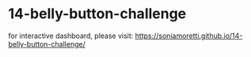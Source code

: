 # 14-belly-button-challenge

for interactive dashboard, please visit:  https://soniamoretti.github.io/14-belly-button-challenge/ 
